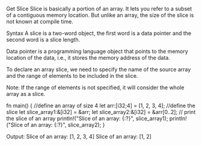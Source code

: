 Get Slice 
Slice is basically a portion of an array. It lets you refer to a subset of a contiguous memory location. But unlike an array, the size of the slice is not known at compile time.

Syntax 
A slice is a two-word object, the first word is a data pointer and the second word is a slice length.

Data pointer is a programming language object that points to the memory location of the data, i.e., it stores the memory address of the data.

To declare an array slice, we need to specify the name of the source array and the range of elements to be included in the slice.

Note: If the range of elements is not specified, it will consider the whole array as a slice.

fn main() {
    //define an array of size 4
    let arr:[i32;4] = [1, 2, 3, 4]; 
    //define the slice
    let slice_array1:&[i32] = &arr;
    let slice_array2:&[i32] = &arr[0..2];
    // print the slice of an array
    println!("Slice of an array: {:?}", slice_array1);
    println!("Slice of an array: {:?}", slice_array2);
}

Output:
Slice of an array: [1, 2, 3, 4]
Slice of an array: [1, 2]
